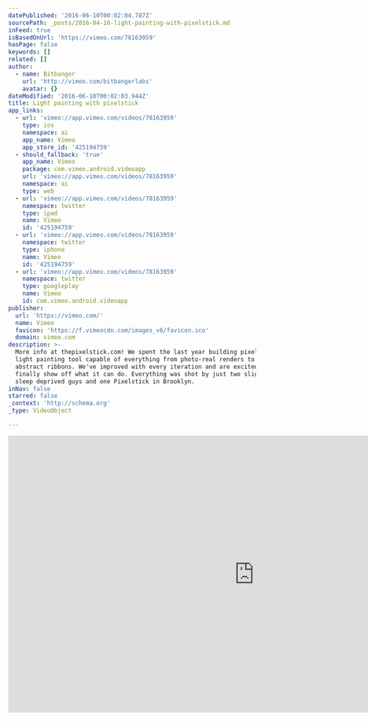 ```yaml
---
datePublished: '2016-06-10T00:02:04.787Z'
sourcePath: _posts/2016-04-16-light-painting-with-pixelstick.md
inFeed: true
isBasedOnUrl: 'https://vimeo.com/78163959'
hasPage: false
keywords: []
related: []
author:
  - name: Bitbanger
    url: 'http://vimeo.com/bitbangerlabs'
    avatar: {}
dateModified: '2016-06-10T00:02:03.944Z'
title: Light painting with pixelstick
app_links:
  - url: 'vimeo://app.vimeo.com/videos/78163959'
    type: ios
    namespace: ai
    app_name: Vimeo
    app_store_id: '425194759'
  - should_fallback: 'true'
    app_name: Vimeo
    package: com.vimeo.android.videoapp
    url: 'vimeo://app.vimeo.com/videos/78163959'
    namespace: ai
    type: web
  - url: 'vimeo://app.vimeo.com/videos/78163959'
    namespace: twitter
    type: ipad
    name: Vimeo
    id: '425194759'
  - url: 'vimeo://app.vimeo.com/videos/78163959'
    namespace: twitter
    type: iphone
    name: Vimeo
    id: '425194759'
  - url: 'vimeo://app.vimeo.com/videos/78163959'
    namespace: twitter
    type: googleplay
    name: Vimeo
    id: com.vimeo.android.videoapp
publisher:
  url: 'https://vimeo.com/'
  name: Vimeo
  favicon: 'https://f.vimeocdn.com/images_v6/favicon.ico'
  domain: vimeo.com
description: >-
  More info at thepixelstick.com! We spent the last year building pixelstick, a
  light painting tool capable of everything from photo-real renders to amazing
  abstract ribbons. We've improved with every iteration and are excited to
  finally show off what it can do. Everything was shot by just two slightly
  sleep deprived guys and one Pixelstick in Brooklyn.
inNav: false
starred: false
_context: 'http://schema.org'
_type: VideoObject

---
```

<iframe src="https://cdn.embedly.com/widgets/media.html?src=https%3A%2F%2Fplayer.vimeo.com%2Fvideo%2F78163959&amp;url=https%3A%2F%2Fvimeo.com%2F78163959&amp;image=http%3A%2F%2Fi.vimeocdn.com%2Fvideo%2F481060213_1280.jpg&amp;key=b7d04c9b404c499eba89ee7072e1c4f7&amp;type=text%2Fhtml&amp;schema=vimeo" width="1000" height="563" scrolling="no" frameborder="0" allowfullscreen="allowfullscreen" style=""></iframe>